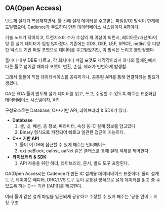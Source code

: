 ## OA(Open Access)
반도체 설계가 복잡해지면서, 툴 간에 설계 데이터를 주고받는 파일(I/O) 방식이 한계에 도달했으며, Cadence가 주도하여 만든 데이터베이스 시스템이자 API이다.

기술 노드가 작아지고, 트랜지스터 수가 수십억 개 이상이 되면서, 레이아웃/배선/타이밍 등 설계 데이터가 엄청 많아졌다. 기존에는 GDS, DEF, LEF, SPICE, netlist 등 다양한 텍스트 기반 파일 포맷으로 데이터를 주고받았지만, 이 방식은 느리고 불안정했다.

툴마다 내부 DB도 다르고, 각 회사마다 파일 포맷도 제각각이라서 하나의 툴체인에서 다른 툴로 넘어갈 때마다 포맷이 변환, 손실, 에러가 빈번하게 발생함.

그래서 툴들이 직접 데이터베이스를 공유하거나, 공통된 API를 통해 연결하려는 필요가 생겼다.

OA는 EDA 툴이 반도체 설계 데이터를 읽고, 쓰고, 수정할 수 있도록 해주는 표준화된 데이터베이스 시스템이자, API

구성요소로는 Database, C++기반 API, 라이브러리 & SDK가 있다.

- **Database**  
    1. 셀, 넷, 배선, 층 정보, 파라미터, 속성 등 IC 설계 정보를 담고있다
    2. Binary 형식으로 저장되어 빠르고 일관된 접근이 가능하다.
- **C++ 기반 API**
    1. 툴이 이 DB에 접근할 수 있게 해주는 인터페이스
    2. ex) oaBlock, oaInst, oaNet 같은 클래스를 통해 설계 객체를 제어한다.
- **라이브러리 & SDK**
    1. API 사용을 위한 헤더, 라이브러리, 문서, 빌드 도구 포함된다.

OA(Open Access)는 Cadence가 만든 IC 설계용 데이터베이스 표준이다. 물리 설계 도구, 레이아웃 에디터, DRC/LVS 도구 등이 공통된 방식으로 설계 데이터를 읽고 쓸 수 있도록 하는 C++ 기반 [[API]]를 제공한다.

여러 툴이 같은 설계 파일을 일관되게 공유하고 수정할 수 있게 해주는 '공통 언어 + 저장 구조'